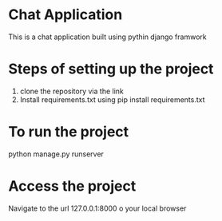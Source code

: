 # Chat Application 
 This is a chat application built using pythin django framwork
 
 
# Steps of setting up the project
1. clone the repository via the link </br>
2. Install requirements.txt using pip install requirements.txt 

# To run the project
python manage.py runserver


# Access the project
Navigate to the url 127.0.0.1:8000 o your local browser 
